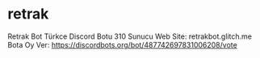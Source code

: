 # retrak
Retrak Bot Türkce Discord Botu 310 Sunucu
Web Site: retrakbot.glitch.me
Bota Oy Ver: https://discordbots.org/bot/487742697831006208/vote
